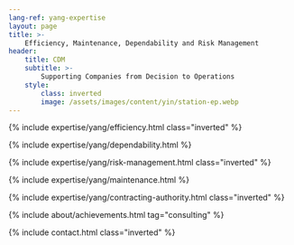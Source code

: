 ```yaml
---
lang-ref: yang-expertise
layout: page
title: >-
    Efficiency, Maintenance, Dependability and Risk Management
header:
    title: CDM
    subtitle: >-
        Supporting Companies from Decision to Operations
    style:
        class: inverted
        image: /assets/images/content/yin/station-ep.webp
---
```


{% include expertise/yang/efficiency.html class="inverted" %}

{% include expertise/yang/dependability.html %}

{% include expertise/yang/risk-management.html class="inverted" %}

{% include expertise/yang/maintenance.html %}

{% include expertise/yang/contracting-authority.html class="inverted" %}

{% include about/achievements.html tag="consulting" %}

{% include contact.html class="inverted" %}
